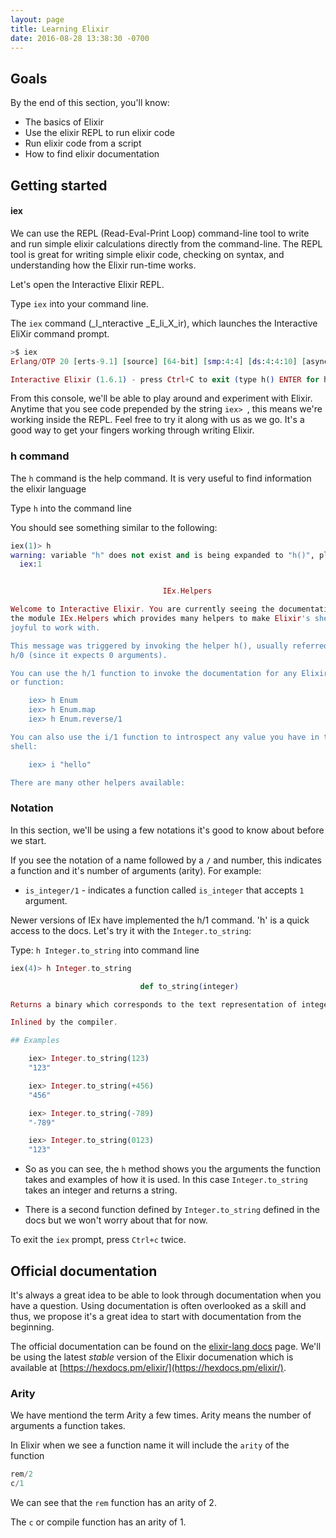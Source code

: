 ```yaml
---
layout: page
title: Learning Elixir
date: 2016-08-28 13:38:30 -0700
---
```


## Goals

By the end of this section, you'll know:

* The basics of Elixir
* Use the elixir REPL to run elixir code
* Run elixir code from a script
* How to find elixir documentation

## Getting started


#### iex

We can use the REPL (Read-Eval-Print Loop) command-line tool to write and run simple elixir calculations directly from the command-line. The REPL tool is great for writing simple elixir code, checking on syntax, and understanding how the Elixir run-time works.

Let's open the Interactive Elixir REPL.

Type `iex` into your command line.


The `iex` command (_I_nteractive _E_li_X_ir), which launches the Interactive EliXir command prompt.

```elixir
>$ iex
Erlang/OTP 20 [erts-9.1] [source] [64-bit] [smp:4:4] [ds:4:4:10] [async-threads:10] [hipe] [kernel-poll:false]

Interactive Elixir (1.6.1) - press Ctrl+C to exit (type h() ENTER for help)
```

From this console, we'll be able to play around and experiment with Elixir. Anytime that you see code prepended by the string `iex> `, this means we're working inside the REPL. Feel free to try it along with us as we go. It's a good way to get your fingers working through writing Elixir.

### h command

The `h` command is the help command. It is very useful to find information the elixir language

Type `h` into the command line

You should see something similar to the following:

```elixir
iex(1)> h
warning: variable "h" does not exist and is being expanded to "h()", please use parentheses to remove the ambiguity or change the variable name
  iex:1


                                  IEx.Helpers

Welcome to Interactive Elixir. You are currently seeing the documentation for
the module IEx.Helpers which provides many helpers to make Elixir's shell more
joyful to work with.

This message was triggered by invoking the helper h(), usually referred to as
h/0 (since it expects 0 arguments).

You can use the h/1 function to invoke the documentation for any Elixir module
or function:

    iex> h Enum
    iex> h Enum.map
    iex> h Enum.reverse/1

You can also use the i/1 function to introspect any value you have in the
shell:

    iex> i "hello"

There are many other helpers available:
```

### Notation

In this section, we'll be using a few notations it's good to know about before we start.

If you see the notation of a name followed by a `/` and number, this indicates a function and it's number of arguments (arity). For example:

* `is_integer/1` - indicates a function called `is_integer` that accepts `1` argument.

Newer versions of IEx have implemented the h/1 command. 'h' is a quick access to the docs. Let's try it with the `Integer.to_string`:

Type: `h Integer.to_string` into command line

```elixir
iex(4)> h Integer.to_string

                             def to_string(integer)

Returns a binary which corresponds to the text representation of integer.

Inlined by the compiler.

## Examples

    iex> Integer.to_string(123)
    "123"

    iex> Integer.to_string(+456)
    "456"

    iex> Integer.to_string(-789)
    "-789"

    iex> Integer.to_string(0123)
    "123"
```

* So as you can see, the `h` method shows you the arguments the function takes and examples of how it is used.
In this case `Integer.to_string` takes an integer and returns a string.

* There is a second function defined by `Integer.to_string` defined in the docs but we won't worry about that for now.

To exit the `iex` prompt, press `Ctrl+c` twice.

## Official documentation

It's always a great idea to be able to look through documentation when you have a question. Using documentation is often overlooked as a skill and thus, we propose it's a great idea to start with documentation from the beginning.

The official documentation can be found on the [elixir-lang docs](http://elixir-lang.org/docs.html) page. We'll be using the latest _stable_ version of the Elixir documenation which is available at [https://hexdocs.pm/elixir/](https://hexdocs.pm/elixir/).


### Arity

We have mentiond the term Arity a few times. Arity means the number of arguments a function takes.

In Elixir when we see a function name it will include the `arity` of the function

```elixir
rem/2
c/1
```

We can see that the `rem` function has an arity of 2.

The `c` or compile function has an arity of 1.
